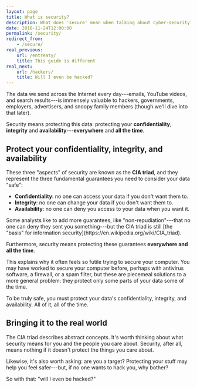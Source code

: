 ```yaml
---
layout: page
title: What is security?
description: What does 'secure' mean when talking about cyber-security?
date: 2018-11-24T12:00:00
permalink: /security/
redirect_from:
    - /secure/
real_previous:
    url: /entreaty/
    title: This guide is different
real_next:
    url: /hackers/
    title: Will I even be hacked?
---
```


The data we send across the Internet every day---emails, YouTube videos, and search results---is immensely valuable to hackers, governments, employers, advertisers, and snoopy family members (though we'll dive into that later).

Security means protecting this data: protecting your **confidentiality**, **integrity** and **availability**---**everywhere** and **all the time**.

<!-- DOODLE? -->

## Protect your confidentiality, integrity, and availability

These three "aspects" of security are known as the **CIA triad**, and they represent the three fundamental guarantees you need to consider your data "safe":

* **Confidentiality**: no one can access your data if you don't want them to.
* **Integrity**: no one can change your data if you don't want them to.
* **Availability**: no one can deny you access to your data when you want it.

<aside class="sidenote">
Some analysts like to add more guarantees, like "non-repudiation"---that no one can deny they sent you something---but the CIA triad is still [the "basis" for information security](https://en.wikipedia.org/wiki/CIA_triad).
</aside>

Furthermore, security means protecting these guarantees **everywhere and all the time**.

This explains why it often feels so futile trying to secure your computer. You may have worked to secure your computer before, perhaps with antivirus software, a firewall, or a spam filter, but these are piecemeal solutions to a more general problem: they protect only some parts of your data some of the time.

To be truly safe, you must protect your data's confidentiality, integrity, and availability. All of it, all of the time.

## Bringing it to the real world

The CIA triad describes abstract concepts. It's worth thinking about what security means for you and the people you care about. Security, after all, means nothing if it doesn't protect the things you care about.

Likewise, it's also worth asking: are you a target? Protecting your stuff may help you feel safer---but, if no one wants to hack you, why bother?

So with that: "will I even be hacked?"
